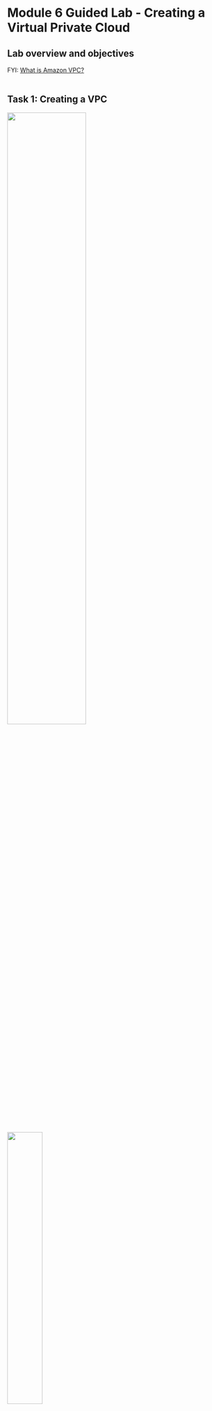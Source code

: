 <h1>Module 6 Guided Lab - Creating a Virtual Private Cloud</h1>
<h2>Lab overview and objectives</h2>
FYI: <a href="https://docs.aws.amazon.com/vpc/latest/userguide/what-is-amazon-vpc.html">What is Amazon VPC?</a><br><br>

<h2>Task 1: Creating a VPC</h2>
<img src="https://i.imgur.com/meF6xdz.png" width=60%>
<img src="https://i.imgur.com/D5cgiDf.png" width=40%>
<img src="https://i.imgur.com/ZNlxnL4.png" width=60%>
<img src="https://i.imgur.com/1nzqb0A.png" width=60%>
<img src="https://i.imgur.com/WEROEcU.png" width=60%>
<img src="https://i.imgur.com/KyeK7fP.png" width=60%>

<h2>Task 2: Creating subnets</h2>
<img src="https://i.imgur.com/aWrVzIT.png" width=40%>
<img src="https://i.imgur.com/5gKVBeq.png" width=60%>
<img src="" width=60%>
<img src="" width=60%>
<img src="" width=60%>
<img src="" width=60%>
<img src="" width=60%>
<img src="" width=60%>
<img src="" width=60%>
<img src="" width=60%>
<img src="" width=60%>
<img src="" width=60%>
<img src="" width=60%>
<img src="" width=60%>
<img src="" width=60%>
<img src="" width=60%>
<img src="" width=60%>
